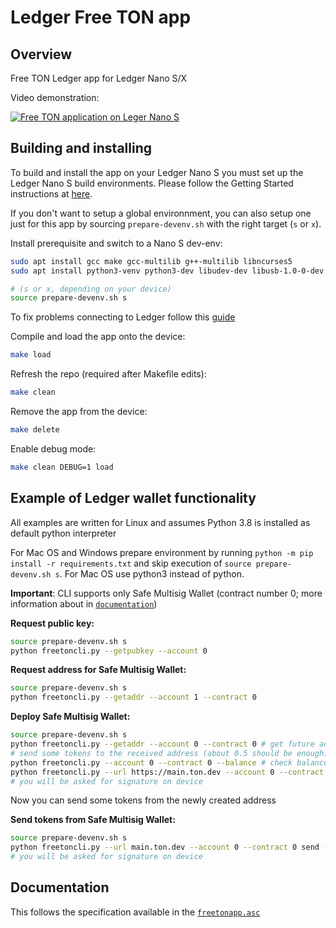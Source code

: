 # Ledger Free TON app

## Overview
Free TON Ledger app for Ledger Nano S/X

Video demonstration:

[![Free TON application on Leger Nano S](https://i.imgur.com/1X3wW9n.png)](https://youtu.be/QVHLJHUNEJU "Free TON application on Leger Nano S")

## Building and installing
To build and install the app on your Ledger Nano S you must set up the Ledger Nano S build environments. Please follow the Getting Started instructions at [here](https://ledger.readthedocs.io/en/latest/userspace/getting_started.html).

If you don't want to setup a global environnment, you can also setup one just for this app by sourcing `prepare-devenv.sh` with the right target (`s` or `x`).

Install prerequisite and switch to a Nano S dev-env:

```bash
sudo apt install gcc make gcc-multilib g++-multilib libncurses5
sudo apt install python3-venv python3-dev libudev-dev libusb-1.0-0-dev

# (s or x, depending on your device)
source prepare-devenv.sh s 
```

To fix problems connecting to Ledger follow this [guide](https://support.ledger.com/hc/en-us/articles/115005165269-Fix-connection-issues)

Compile and load the app onto the device:
```bash
make load
```

Refresh the repo (required after Makefile edits):
```bash
make clean
```

Remove the app from the device:
```bash
make delete
```

Enable debug mode:
```bash
make clean DEBUG=1 load
```

## Example of Ledger wallet functionality

All examples are written for Linux and assumes Python 3.8 is installed as default python interpreter

For Mac OS and Windows prepare environment by running `python -m pip install -r requirements.txt` and skip execution of `source prepare-devenv.sh s`. For Mac OS use python3 instead of python.

**Important**: CLI supports only Safe Multisig Wallet (contract number 0; more information about in [`documentation`](doc/freetonapp.asc))

**Request public key:**
```bash
source prepare-devenv.sh s
python freetoncli.py --getpubkey --account 0
```

**Request address for Safe Multisig Wallet:**
```bash
source prepare-devenv.sh s
python freetoncli.py --getaddr --account 1 --contract 0
```

**Deploy Safe Multisig Wallet:**

```bash
source prepare-devenv.sh s
python freetoncli.py --getaddr --account 0 --contract 0 # get future address of the Safe Multisig contract for account 0
# send some tokens to the received address (about 0.5 should be enough)
python freetoncli.py --account 0 --contract 0 --balance # check balance before deploy
python freetoncli.py --url https://main.ton.dev --account 0 --contract 0 deploy
# you will be asked for signature on device
```
Now you can send some tokens from the newly created address

**Send tokens from Safe Multisig Wallet:**

```bash
source prepare-devenv.sh s
python freetoncli.py --url main.ton.dev --account 0 --contract 0 send --dest 0:b3e44db0197dff175f5b71e1003bd57d2e8068892839874eefc8ca95106a8435 --value 0.1
# you will be asked for signature on device
```

## Documentation
This follows the specification available in the [`freetonapp.asc`](doc/freetonapp.asc)

